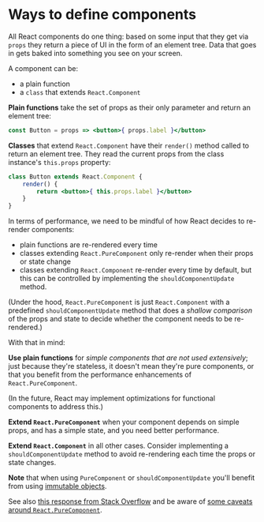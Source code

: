 # Ways to define components

All React components do one thing: based on some input that they get via `props` they return a piece of UI in the form of an element tree. Data that goes in gets baked into something you see on your screen.

A component can be:

* a plain function
* a `class` that extends `React.Component`

__Plain functions__ take the set of props as their only parameter and return an element tree:

```jsx
const Button = props => <button>{ props.label }</button>
```

__Classes__ that extend `React.Component` have their `render()` method called to return an element tree. They read the current props from the class instance's `this.props` property: 

```jsx
class Button extends React.Component {
	render() {
		return <button>{ this.props.label }</button>
	}
}
```

In terms of performance, we need to be mindful of how React decides to re-render components:

* plain functions are re-rendered every time 
* classes extending `React.PureComponent` only re-render when their props or state change
* classes extending `React.Component` re-render every time by default, but this can be controlled by implementing the `shouldComponentUpdate` method.

(Under the hood, `React.PureComponent` is just `React.Component` with a predefined `shouldComponentUpdate` method that does a _shallow comparison_ of the props and state to decide whether the component needs to be re-rendered.)

With that in mind:

__Use plain functions__ for _simple components that are not used extensively_; just because they're stateless, it doesn't mean they're pure components, or that you benefit from the performance enhancements of `React.PureComponent`. 

(In the future, React may implement optimizations for functional components to address this.)

__Extend `React.PureComponent`__ when your component depends on simple props, and has a simple state, and you need better performance.

__Extend `React.Component`__ in all other cases. Consider implementing a `shouldComponentUpdate` method to avoid re-rendering each time the props or state changes.

__Note__ that when using `PureComponent` or `shouldComponentUpdate` you'll benefit from using [immutable objects](./immutability.md).

See also [this response from Stack Overflow](https://stackoverflow.com/questions/40703675/react-functional-stateless-component-purecomponent-component-what-are-the-dif#40704083) and be aware of [some caveats around `React.PureComponent`](./purecomponent-caveats.md).